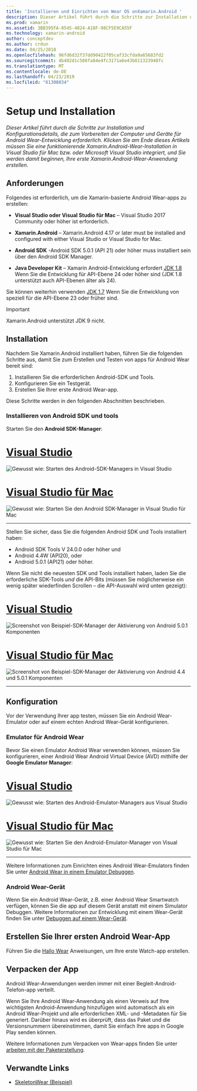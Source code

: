 ```yaml
---
title: 'Installieren und Einrichten von Wear OS onXamarin.Android '
description: Dieser Artikel führt durch die Schritte zur Installation und Konfigurationsdetails, die zum Vorbereiten der Computer und Geräte für Android Wear-Entwicklung erforderlich. Klicken Sie am Ende dieses Artikels müssen Sie eine funktionierende Xamarin.Android-Wear-Installation in Visual Studio für Mac bzw. oder Microsoft Visual Studio integriert, und Sie werden damit beginnen, Ihre erste Xamarin.Android-Wear-Anwendung erstellen.
ms.prod: xamarin
ms.assetid: 3BB395FA-0545-4024-A18F-98CF5E9CA55F
ms.technology: xamarin-android
author: conceptdev
ms.author: crdun
ms.date: 04/25/2018
ms.openlocfilehash: 96fd6d32f37dd90422f05caf33cfda9a65683fd2
ms.sourcegitcommit: 4b402d1c508fa84e4fc3171a6e43b811323948fc
ms.translationtype: MT
ms.contentlocale: de-DE
ms.lasthandoff: 04/23/2019
ms.locfileid: "61308034"
---
```

# <a name="setup-and-installation"></a>Setup und Installation

_Dieser Artikel führt durch die Schritte zur Installation und Konfigurationsdetails, die zum Vorbereiten der Computer und Geräte für Android Wear-Entwicklung erforderlich. Klicken Sie am Ende dieses Artikels müssen Sie eine funktionierende Xamarin.Android-Wear-Installation in Visual Studio für Mac bzw. oder Microsoft Visual Studio integriert, und Sie werden damit beginnen, Ihre erste Xamarin.Android-Wear-Anwendung erstellen._

## <a name="requirements"></a>Anforderungen

Folgendes ist erforderlich, um die Xamarin-basierte Android Wear-apps zu erstellen:

-   **Visual Studio oder Visual Studio für Mac** &ndash; Visual Studio 2017 Community oder höher ist erforderlich.

-   **Xamarin.Android** &ndash; Xamarin.Android 4.17 or later must be installed and configured with either Visual Studio or Visual Studio for Mac.

-   **Android SDK** -Android SDK 5.0.1 (API 21) oder höher muss installiert sein über den Android SDK Manager.

-   **Java Developer Kit** &ndash; Xamarin Android-Entwicklung erfordert [JDK 1.8](https://www.oracle.com/technetwork/java/javase/downloads/jdk8-downloads-2133151.html) Wenn Sie die Entwicklung für API-Ebene 24 oder höher sind (JDK 1.8 unterstützt auch API-Ebenen älter als 24).

Sie können weiterhin verwenden [JDK 1.7](https://www.oracle.com/technetwork/java/javase/downloads/jdk7-downloads-1880260.html) Wenn Sie die Entwicklung von speziell für die API-Ebene 23 oder früher sind.

> [!IMPORTANT]
> Xamarin.Android unterstützt JDK 9 nicht.

## <a name="installation"></a>Installation

Nachdem Sie Xamarin.Android installiert haben, führen Sie die folgenden Schritte aus, damit Sie zum Erstellen und Testen von apps für Android Wear bereit sind: 

1.  Installieren Sie die erforderlichen Android-SDK und Tools.
2.  Konfigurieren Sie ein Testgerät.
3.  Erstellen Sie Ihrer erste Android Wear-app.

Diese Schritte werden in den folgenden Abschnitten beschrieben.


### <a name="install-android-sdk-and-tools"></a>Installieren von Android SDK und tools 

Starten Sie den **Android SDK-Manager**: 

# <a name="visual-studiotabwindows"></a>[Visual Studio](#tab/windows)

![Gewusst wie: Starten des Android-SDK-Managers in Visual Studio](installation-images/vs/sdk-menu.png)

# <a name="visual-studio-for-mactabmacos"></a>[Visual Studio für Mac](#tab/macos)

![Gewusst wie: Starten Sie den Android SDK-Manager in Visual Studio für Mac](installation-images/xs/sdk-menu.png)

-----


Stellen Sie sicher, dass Sie die folgenden Android SDK und Tools installiert haben:

* Android SDK Tools V 24.0.0 oder höher und
* Android 4.4W (API20), oder
* Android 5.0.1 (API21) oder höher.

Wenn Sie nicht die neuesten SDK und Tools installiert haben, laden Sie die erforderliche SDK-Tools *und* die API-Bits (müssen Sie möglicherweise ein wenig später wiederfinden Scrollen &ndash; die API-Auswahl wird unten gezeigt): 

# <a name="visual-studiotabwindows"></a>[Visual Studio](#tab/windows)

![Screenshot von Beispiel-SDK-Manager der Aktivierung von Android 5.0.1 Komponenten](installation-images/vs/sdk-select.png)

# <a name="visual-studio-for-mactabmacos"></a>[Visual Studio für Mac](#tab/macos)

![Screenshot von Beispiel-SDK-Manager der Aktivierung von Android 4.4 und 5.0.1 Komponenten](installation-images/xs/sdk-select.png)

-----


## <a name="configuration"></a>Konfiguration

Vor der Verwendung Ihrer app testen, müssen Sie ein Android Wear-Emulator oder auf einem echten Android Wear-Gerät konfigurieren. 


### <a name="android-wear-emulator"></a>Emulator für Android Wear

Bevor Sie einen Emulator Android Wear verwenden können, müssen Sie konfigurieren, einer Android Wear Android Virtual Device (AVD) mithilfe der **Google Emulator Manager**:

# <a name="visual-studiotabwindows"></a>[Visual Studio](#tab/windows)

![Gewusst wie: Starten des Android-Emulator-Managers aus Visual Studio](installation-images/vs/emulator-menu.png)

# <a name="visual-studio-for-mactabmacos"></a>[Visual Studio für Mac](#tab/macos)

![Gewusst wie: Starten Sie den Android-Emulator-Manager von Visual Studio für Mac](installation-images/xs/emulator-menu.png)

-----

Weitere Informationen zum Einrichten eines Android Wear-Emulators finden Sie unter [Android Wear in einem Emulator Debuggen](~/android/wear/deploy-test/debug-on-emulator.md).


### <a name="android-wear-device"></a>Android Wear-Gerät

Wenn Sie ein Android Wear-Gerät, z.B. einer Android Wear Smartwatch verfügen, können Sie die app auf diesem Gerät anstatt mit einem Simulator Debuggen. Weitere Informationen zur Entwicklung mit einem Wear-Gerät finden Sie unter [Debuggen auf einem Wear-Gerät](~/android/wear/deploy-test/debug-on-device.md).


## <a name="create-your-first-android-wear-app"></a>Erstellen Sie Ihrer ersten Android Wear-App

Führen Sie die [Hallo Wear](~/android/wear/get-started/hello-wear.md) Anweisungen, um Ihre erste Watch-app erstellen.


## <a name="packaging-your-app"></a>Verpacken der App

Android Wear-Anwendungen werden immer mit einer Begleit-Android-Telefon-app verteilt. 

Wenn Sie Ihre Android Wear-Anwendung als einen Verweis auf Ihre wichtigsten Android-Anwendung hinzufügen wird automatisch als ein Android Wear-Projekt und alle erforderlichen XML- und -Metadaten für Sie generiert. Darüber hinaus wird es überprüft, dass das Paket und die Versionsnummern übereinstimmen, damit Sie einfach Ihre apps in Google Play senden können. 

Weitere Informationen zum Verpacken von Wear-apps finden Sie unter [arbeiten mit der Paketerstellung](~/android/wear/deploy-test/packaging.md).


## <a name="related-links"></a>Verwandte Links

- [SkeletonWear (Beispiel)](https://developer.xamarin.com/samples/SkeletonWear/)
